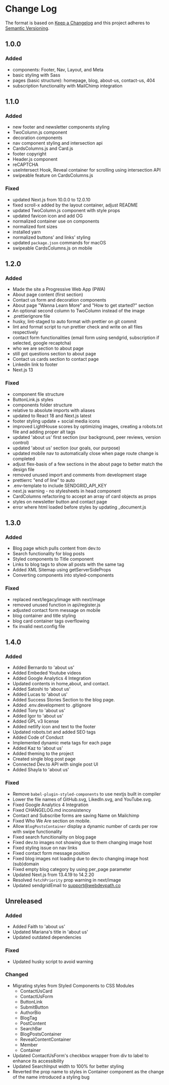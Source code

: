 # Change Log

The format is based on [Keep a Changelog](http://keepachangelog.com/en/1.0.0/)
and this project adheres to [Semantic Versioning](http://semver.org/spec/v2.0.0.html).

## 1.0.0

### Added

- components: Footer, Nav, Layout, and Meta
- basic styling with Sass
- pages (basic structure): homepage, blog, about-us, contact-us, 404
- subscription functionality with MailChimp integration

## 1.1.0

### Added

- new footer and newsletter components styling
- TwoColumn.js component
- decoration components
- nav component styling and intersection api
- CardsColumns.js and Card.js
- footer copyright
- Header.js component
- reCAPTCHA
- useIntersect Hook, Reveal container for scrolling using intersection API
- swipeable feature on CardsColumns.js

### Fixed

- updated Next.js from 10.0.0 to 12.0.10
- fixed scroll-x added by the layout container, adjust README
- updated TwoColumn.js component with style props
- updated favicon icon and add OG
- normalized container use on components
- normalized font sizes
- installed yarn
- normalized buttons' and links' styling
- updated `package.json` commands for macOS
- swipeable CardsColumns.js on mobile

## 1.2.0

### Added

- Made the site a Progressive Web App (PWA)
- About page content (first section)
- Contact us form and decoration components
- About page "Wanna Learn More" and "How to get started?" section
- An optional second column to TwoColumn instead of the image
- .prettierignore file
- husky, lint-staged to auto format with prettier on git commit
- lint and format script to run prettier check and write on all files respectively
- contact form functionalities (email form using sendgrid, subscription if selected, google recaptcha)
- who we are section to about page
- still got questions section to about page
- Contact us cards section to contact page
- Linkedin link to footer
- Next.js 13

### Fixed

- component file structure
- ButtonLink.js styles
- components folder structure
- relative to absolute imports with aliases
- updated to React 18 and Next.js latest
- footer styling update + social media icons
- improved LightHouse scores by optimizing images, creating a robots.txt file and adding proper alt tags
- updated 'about us' first section (our background, peer reviews, version control)
- updated 'about us' section (our goals, our purpose)
- updated mobile nav to automatically close when page route change is completed
- adjust flex-basis of a few sections in the about page to better match the design file
- removed unused import and comments from development stage
- prettierrc "end of line" to auto
- .env-template to include SENDGRID_API_KEY
- next.js warning - no stylesheets in head component
- CardColumns refactoring to accept an array of card objects as props
- styles on newsletter button and contact page
- error where html loaded before styles by updating \_document.js

## 1.3.0

### Added

- Blog page which pulls content from dev.to
- Search functionality for blog posts
- Styled components to Title component
- Links to blog tags to show all posts with the same tag
- Added XML Sitemap using getServerSideProps
- Converting components into styled-components

### Fixed

- replaced next/legacy/image with next/image
- removed unused function in api/register.js
- adjusted contact form message on mobile
- blog container and title styling
- blog card container tags overflowing
- fix invalid next.config file

## 1.4.0

### Added

- Added Bernardo to 'about us'
- Added Embeded Youtube videos
- Added Google Analytics 4 Integration
- Updated contents in home,about, and contact.
- Added Satoshi to 'about us'
- Added Lucas to 'about us'
- Added Success Stories Section to the blog page.
- Added .env.development to .gitignore
- Added Tony to 'about us'
- Added Igor to 'about us'
- Added GPL v3 license
- Added netlify icon and text to the footer
- Updated robots.txt and added SEO tags
- Added Code of Conduct
- Implemented dynamic meta tags for each page
- Added Kaz to 'about us'
- Added theming to the project
- Created single blog post page
- Connected Dev.to API with single post UI
- Added Shayla to 'about us'

### Fixed

- Remove `babel-plugin-styled-components` to use nextjs built in compiler
- Lower the file names of GitHub.svg, LikedIn.svg, and YouTube.svg.
- Fixed Google Analytics 4 Integration
- Fixed CHANGELOG.md inconsistency
- Contact and Subscribe forms are saving Name on Mailchimp
- Fixed Who We Are section on mobile.
- Allow `BlogPostsContainer` display a dynamic number of cards per row with swipe functionality
- Fixed search funcitionality on blog page
- Fixed dev.to images not showing due to them changing image host
- Fixed styling issue on nav links
- Fixed contact form message position
- Fixed blog images not loading due to dev.to changing image host (sub)domain
- Fixed empty blog category by using per_page parameter
- Updated Next.js from 13.4.19 to 14.2.20
- Resolved `fetchPriority` prop warning in next/image
- Updated sendgridEmail to support@webdevpath.co

## Unreleased

### Added

- Added Faith to 'about us'
- Updated Mariana's title in 'about us'
- Updated outdated dependencies

### Fixed

- Updated husky script to avoid warning

### Changed

- Migrating styles from Styled Components to CSS Modules
  - ContactUsCard
  - ContactUsForm
  - ButtonLink
  - SubmitButton
  - AuthorBio
  - BlogTag
  - PostContent
  - SearchBar
  - BlogPostsContainer
  - RevealContentContainer
  - Member
  - Container
- Updated ContactUsForm's checkbox wrapper from div to label to enhance its accessibility
- Updated SearchInput width to 100% for better styling
- Reverted the prop name to styles in Container component as the change of the name introduced a styling bug 

